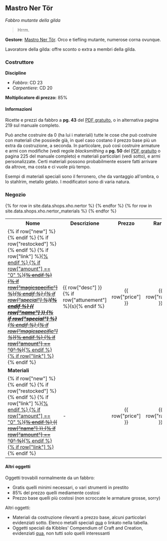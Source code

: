 ## Mastro Ner Tör

_Fabbro mutante della gilda_

> Hrrm.

**Gestore**: [Mastro Ner Tör](/xho/npc/frestynn#mastro-ner-tör). Orco e tiefling mutante, numerose corna ovunque.

Lavoratore della gilda: offre sconto o extra a membri della gilda.

### Costruttore

**Discipline**

-   _Fabbro_: CD 23
-   _Carpentiere_: CD 20

**Moltiplicatore di prezzo:** 85%

<h4 class="collapsible coll-blank">Informazioni</h4>

<div class="collapsible-content bordered hidden" markdown="1">

Ricette e prezzi da fabbro a **pg. 43** del [PDF gratuito](pdf/crafting_free_version_reddit.pdf), o in alternativa pagina 219 sul manuale completo.

Può anche costruire da 0 (ha lui i materiali) tutte le cose che può costruire con materiali che possiede già, in quel caso costano il prezzo base
più un extra da costruzione, a seconda. In particolare, può così costruire armature e armi con modifiche (vedi regole _blacksmithing_ a
**pg. 50** del [PDF gratuito](pdf/crafting_free_version_reddit.pdf) o pagina 225 del manuale completo) e materiali particolari (vedi sotto), e
armi personalizzate. Certi materiali possono probabilmente essere fatti arrivare da altrove, ma costa e ci vuole più tempo.

Esempi di materiali speciali sono il ferronero, che da vantaggio all'ombra, o lo stahlrim, metallo gelato. I modificatori sono di varia natura.

</div>

### Negozio

<table>
    <tr>
        <th>Nome</th>
        <th>Descrizione</th>
        <th>Prezzo</th>
        <th>Rarità</th>
        <th>Quantità</th>
    </tr>
    {% for row in site.data.shops.xho.nertor %}
        <tr>
            <td>
            {% if row["new"] %}<span class="new"></span>{% endif %}
            {% if row["restocked"] %}<span class="restocked"></span>{% endif %}
            {% if row["link"] %}<a href="{{ row['link'] }}">{% endif %}
            {% if row["amount"] == "0" %}<del>{% endif %}
            {% if row["magicspecific"] %}<em>{% endif %}
            {% if row["special"] %}<strong>{% endif %}
            <span markdown="1">{{ row["name"] }}</span>
            {% if row["special"] %}</strong>{% endif %}
            {% if row["magicspecific"] %}</em>{% endif %}
            {% if row["amount"] == "0" %}</del>{% endif %}
            {% if row["link"] %}</a>{% endif %}
            </td>
            <td>{{ row["desc"] }} {% if row["attunement"] %}(s){% endif %}</td>
            <td style="text-align:center">{{ row["price"] }}</td>
            <td style="text-align:center">{{ row["rarity"] }}</td>
            <td style="text-align:center">{{ row["amount"] }}</td>
        </tr>
    {% endfor %}
    <tr class="tablesep">
        <td><strong>Materiali</strong></td>
        <td></td><td></td><td></td><td></td>
    </tr>
    {% for row in site.data.shops.xho.nertor_materials %}
        <tr>
            <td>
            {% if row["new"] %}<span class="new"></span>{% endif %}
            {% if row["restocked"] %}<span class="restocked"></span>{% endif %}
            {% if row["link"] %}<a href="{{ row['link'] }}">{% endif %}
            {% if row["amount"] == "0" %}<del>{% endif %}
            <span markdown="1">{{ row["name"] }}</span>
            {% if row["amount"] == "0" %}</del>{% endif %}
            {% if row["link"] %}</a>{% endif %}
            </td>
            <td>-</td>
            <td style="text-align:center">{{ row["price"] }}</td>
            <td style="text-align:center">{{ row["rarity"] }}</td>
            <td style="text-align:center">{{ row["amount"] }}</td>
        </tr>
    {% endfor %}
</table>

<h4 class="collapsible coll-blank">Altri oggetti</h4>

<div class="collapsible-content bordered hidden" markdown="1">

Oggetti trovabili normalmente da un fabbro:

-   Gratis quelli minimi necessari, o vari strumenti in prestito
-   85% del prezzo quelli mediamente costosi
-   Prezzo base quelli più costosi (non scroccate le armature grosse, sorry)

Altri oggetti:

-   Materiali da costruzione rilevanti a prezzo base, alcuni particolari evidenziati sotto. Elenco metalli speciali [qua](/xho/oggetti#metalli) o linkato nella tabella.
-   Oggetti speciali da Kibbles' Compendium of Craft and Creation, evidenziati [qua](/xho/oggetti), non tutti solo quelli interessanti

</div>